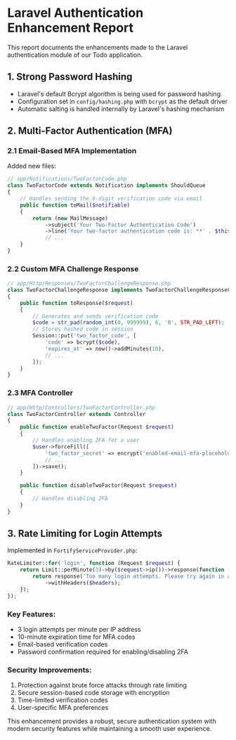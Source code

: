 # Laravel Authentication Enhancement Report

This report documents the enhancements made to the Laravel authentication module of our Todo application.

## 1. Strong Password Hashing

- Laravel's default Bcrypt algorithm is being used for password hashing
- Configuration set in `config/hashing.php` with `bcrypt` as the default driver
- Automatic salting is handled internally by Laravel's hashing mechanism

## 2. Multi-Factor Authentication (MFA)

### 2.1 Email-Based MFA Implementation

Added new files:
```php
// app/Notifications/TwoFactorCode.php
class TwoFactorCode extends Notification implements ShouldQueue
{
    // Handles sending the 6-digit verification code via email
    public function toMail($notifiable)
    {
        return (new MailMessage)
            ->subject('Your Two-Factor Authentication Code')
            ->line('Your two-factor authentication code is: **' . $this->code . '**')
            // ...
    }
}
```

### 2.2 Custom MFA Challenge Response

```php
// app/Http/Responses/TwoFactorChallengeResponse.php
class TwoFactorChallengeResponse implements TwoFactorChallengeResponseContract
{
    public function toResponse($request)
    {
        // Generates and sends verification code
        $code = str_pad(random_int(0, 999999), 6, '0', STR_PAD_LEFT);
        // Stores hashed code in session
        Session::put('two_factor_code', [
            'code' => bcrypt($code),
            'expires_at' => now()->addMinutes(10),
            // ...
        ]);
    }
}
```

### 2.3 MFA Controller

```php
// app/Http/Controllers/TwoFactorController.php
class TwoFactorController extends Controller
{
    public function enableTwoFactor(Request $request)
    {
        // Handles enabling 2FA for a user
        $user->forceFill([
            'two_factor_secret' => encrypt('enabled-email-mfa-placeholder-' . Str::random(10)),
            // ...
        ])->save();
    }

    public function disableTwoFactor(Request $request)
    {
        // Handles disabling 2FA
    }
}
```

## 3. Rate Limiting for Login Attempts

Implemented in `FortifyServiceProvider.php`:
```php
RateLimiter::for('login', function (Request $request) {
    return Limit::perMinute(3)->by($request->ip())->response(function ($request, $headers) {
        return response('Too many login attempts. Please try again in a minute.', 429)
            ->withHeaders($headers);
    });
});
```

### Key Features:
- 3 login attempts per minute per IP address
- 10-minute expiration time for MFA codes
- Email-based verification codes
- Password confirmation required for enabling/disabling 2FA

### Security Improvements:
1. Protection against brute force attacks through rate limiting
2. Secure session-based code storage with encryption
3. Time-limited verification codes
4. User-specific MFA preferences

This enhancement provides a robust, secure authentication system with modern security features while maintaining a smooth user experience.
